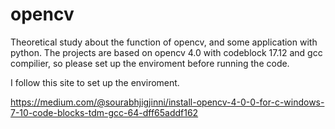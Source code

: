 # opencv
Theoretical study about the function of opencv, and some application with python.
The projects are based on opencv 4.0 with codeblock 17.12 and gcc compilier, so please set up the enviroment before running the code.

I follow this site to set up the enviroment.

https://medium.com/@sourabhjigjinni/install-opencv-4-0-0-for-c-windows-7-10-code-blocks-tdm-gcc-64-dff65addf162
